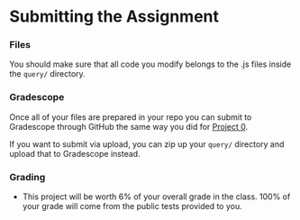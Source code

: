 # Submitting the Assignment

### Files

You should make sure that all code you modify belongs to the .js files inside the `query/` directory.

### Gradescope

Once all of your files are prepared in your repo you can submit to Gradescope through GitHub the same way you did for [Project 0](../proj0/submitting.md#pushing-changes-to-github-classroom).

If you want to submit via upload, you can zip up your `query/` directory and upload that to Gradescope instead.

### Grading

* This project will be worth 6% of your overall grade in the class. 100% of your grade will come from the public tests provided to you.

